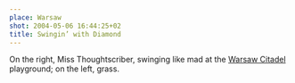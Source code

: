 ```yaml
---
place: Warsaw
shot: 2004-05-06 16:44:25+02
title: Swingin’ with Diamond
---
```


On the right, Miss Thoughtscriber, swinging like mad at the [Warsaw Citadel](http://en.wikipedia.org/wiki/Warsaw_Citadel) playground; on the left, grass.
